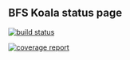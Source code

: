 ## BFS Koala status page

[![build status](https://gitlab.intranet.terrestris.de/aschmitz/bfs_koala/badges/master/build.svg)](https://gitlab.intranet.terrestris.de/aschmitz/bfs_koala/commits/master)

[![coverage report](https://gitlab.intranet.terrestris.de/aschmitz/bfs_koala/badges/master/coverage.svg)](https://gitlab.intranet.terrestris.de/aschmitz/bfs_koala/commits/master)
